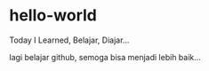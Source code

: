# hello-world
Today I Learned, Belajar, Diajar...

lagi belajar github, semoga bisa menjadi lebih baik...

